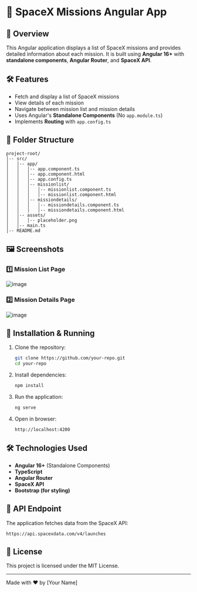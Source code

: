 # 🚀 SpaceX Missions Angular App

## 📌 Overview
This Angular application displays a list of SpaceX missions and provides detailed information about each mission. It is built using **Angular 16+** with **standalone components**, **Angular Router**, and **SpaceX API**.

## 🛠 Features
- Fetch and display a list of SpaceX missions
- View details of each mission
- Navigate between mission list and mission details
- Uses Angular's **Standalone Components** (No `app.module.ts`)
- Implements **Routing** with `app.config.ts`

## 📂 Folder Structure
```
project-root/
│-- src/
│   │-- app/
│   │   │-- app.component.ts
│   │   │-- app.component.html
│   │   │-- app.config.ts
│   │   │-- missionlist/
│   │   │   │-- missionlist.component.ts
│   │   │   │-- missionlist.component.html
│   │   │-- missiondetails/
│   │   │   │-- missiondetails.component.ts
│   │   │   │-- missiondetails.component.html
│   │-- assets/
│   │   │-- placeholder.png
│   │-- main.ts
│-- README.md
```

## 🖼 Screenshots
### 1️⃣ Mission List Page
![image](https://github.com/user-attachments/assets/6fc21aa2-a6ce-4c50-abac-a3b516d311dc)


### 2️⃣ Mission Details Page
![image](https://github.com/user-attachments/assets/a20855c5-0e26-46a0-bfc4-4ad84d8c79cb)


## 🚀 Installation & Running
1. Clone the repository:
   ```sh
   git clone https://github.com/your-repo.git
   cd your-repo
   ```
2. Install dependencies:
   ```sh
   npm install
   ```
3. Run the application:
   ```sh
   ng serve
   ```
4. Open in browser:
   ```
   http://localhost:4200
   ```

## 🛠 Technologies Used
- **Angular 16+** (Standalone Components)
- **TypeScript**
- **Angular Router**
- **SpaceX API**
- **Bootstrap (for styling)**

## 📌 API Endpoint
The application fetches data from the SpaceX API:
```
https://api.spacexdata.com/v4/launches
```

## 📜 License
This project is licensed under the MIT License.

---
Made with ❤️ by [Your Name]

